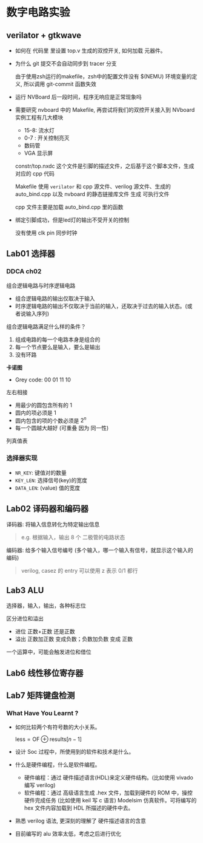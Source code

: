 # 数字电路实验 

## verilator + gtkwave

- 如何在 代码里 里设置 top.v 生成的双控开关, 如何加载 元器件。

- 为什么 git 提交不会自动同步到 tracer 分支

    由于使用zsh运行的makefile，zsh中的配置文件没有 $(NEMU) 环境变量的定义, 所以调用 git-commit 函数失效

- 运行 NVBoard 后一段时间，程序无响应是正常现象吗

- 需要研究 nvboard 中的 Makefile, 再尝试将我们的双控开关接入到 NVboard
    实例工程有几大模块
    - 15-8: 流水灯
    - 0-7 : 开关控制亮灭
    - 数码管
    - VGA 显示屏

    constr/top.nxdc 这个文件是引脚的描述文件，之后基于这个脚本文件，生成对应的 cpp 代码

    Makefile 使用 `verilator` 和 cpp 源文件、verilog 源文件、生成的 auto_bind.cpp 以及 nvboard 的静态链接库文件 生成
    可执行文件

    cpp 文件主要是加载 auto_bind.cpp 里的函数

- 绑定引脚成功，但是led灯的输出不受开关的控制
    
    没有使用 clk pin 同步时钟

## Lab01 选择器
### DDCA ch02

组合逻辑电路与时序逻辑电路

- 组合逻辑电路的输出仅取决于输入
- 时序逻辑电路的输出不仅取决于当前的输入，还取决于过去的输入状态。(或者说输入序列)

组合逻辑电路满足什么样的条件？

1. 组成电路的每一个电路本身是组合的
2. 每一个节点要么是输入，要么是输出
3. 没有环路

**卡诺图**

- Grey code: 00 01 11 10

左右相接

- 用最少的圆包含所有的 1
- 圆内的项必须是 1
- 圆内包含的项的个数必须是 $2^n$
- 每一个圆越大越好 (可重叠 因为 同一性)

列真值表

### 选择器实现

- `NR_KEY`: 键值对的数量
- `KEY_LEN`: 选择信号(key)的宽度
- `DATA_LEN`: (value) 值的宽度

## Lab02 译码器和编码器

译码器: 将输入信息转化为特定输出信息

> e.g. 根据输入，输出 8 个 二极管的电路状态

编码器: 给多个输入信号编号 (多个输入，哪一个输入有信号，就显示这个输入的编码)

> verilog, casez 的 entry 可以使用 z 表示 0/1 都行

## Lab3 ALU

选择器，输入，输出，各种标志位

区分进位和溢出

- 进位 正数+正数 还是正数
- 溢出 正数加正数 变成负数；负数加负数 变成 正数

一个运算中，可能会触发进位和借位

## Lab6 线性移位寄存器

## Lab7 矩阵键盘检测

### What Have You Learnt ?

- 如何比较两个有符号数的大小关系。

    $\text{less} = \text{OF} \oplus \text{results[} n - 1\text{]}$

- 设计 Soc 过程中，所使用到的软件和技术是什么。
- 什么是硬件编程，什么是软件编程。
    - 硬件编程：通过 硬件描述语言(HDL)来定义硬件结构。(比如使用 vivado 编写 verilog)
    - 软件编程：通过 高级语言生成 .hex 文件，加载到硬件的 ROM 中，操控硬件完成任务 (比如使用 keil 写 c 语言)
    Modelsim 仿真软件。可将编写的 hex 文件内容加载到 HDL 所描述的硬件中去。
- 熟悉 verilog 语法, 更深刻的理解了 硬件描述语言的含意

- 目前编写的 alu 效率太低，考虑之后进行优化




